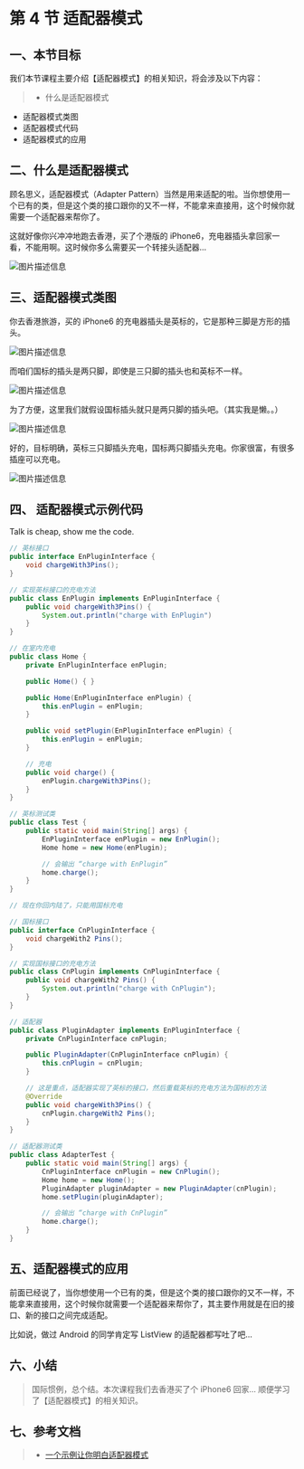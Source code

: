 # 第 4 节 适配器模式

## 一、本节目标

我们本节课程主要介绍【适配器模式】的相关知识，将会涉及以下内容：

> * 什么是适配器模式

*   适配器模式类图
*   适配器模式代码
*   适配器模式的应用

## 二、什么是适配器模式

顾名思义，适配器模式（Adapter Pattern）当然是用来适配的啦。当你想使用一个已有的类，但是这个类的接口跟你的又不一样，不能拿来直接用，这个时候你就需要一个适配器来帮你了。

这就好像你兴冲冲地跑去香港，买了个港版的 iPhone6，充电器插头拿回家一看，不能用啊。这时候你多么需要买一个转接头适配器...

![图片描述信息](img/userid46108labid868time1429155834110.jpg)

## 三、适配器模式类图

你去香港旅游，买的 iPhone6 的充电器插头是英标的，它是那种三脚是方形的插头。

![图片描述信息](img/userid46108labid868time1429155854014.jpg)

而咱们国标的插头是两只脚，即使是三只脚的插头也和英标不一样。

![图片描述信息](img/userid46108labid868time1429155880264.jpg)

为了方便，这里我们就假设国标插头就只是两只脚的插头吧。（其实我是懒。。）

![图片描述信息](img/userid46108labid868time1429155891679.jpg)

好的，目标明确，英标三只脚插头充电，国标两只脚插头充电。你家很富，有很多插座可以充电。

![图片描述信息](img/userid46108labid868time1429155811802.jpg)

## 四、 适配器模式示例代码

Talk is cheap, show me the code.

```java
// 英标接口
public interface EnPluginInterface {
    void chargeWith3Pins();
}

// 实现英标接口的充电方法
public class EnPlugin implements EnPluginInterface {
    public void chargeWith3Pins() {
        System.out.println("charge with EnPlugin")
    }
}

// 在室内充电
public class Home {
    private EnPluginInterface enPlugin;

    public Home() { }

    public Home(EnPluginInterface enPlugin) {
        this.enPlugin = enPlugin;
    }

    public void setPlugin(EnPluginInterface enPlugin) {
        this.enPlugin = enPlugin;
    }

    // 充电
    public void charge() {
        enPlugin.chargeWith3Pins();
    }
}

// 英标测试类
public class Test {
    public static void main(String[] args) {
        EnPluginInterface enPlugin = new EnPlugin();
        Home home = new Home(enPlugin);

        // 会输出 “charge with EnPlugin”
        home.charge();
    }
}

// 现在你回内陆了，只能用国标充电

// 国标接口
public interface CnPluginInterface {
    void chargeWith2 Pins();
}

// 实现国标接口的充电方法
public class CnPlugin implements CnPluginInterface {
    public void chargeWith2 Pins() {
        System.out.println("charge with CnPlugin");
    }
}

// 适配器
public class PluginAdapter implements EnPluginInterface {
    private CnPluginInterface cnPlugin;

    public PluginAdapter(CnPluginInterface cnPlugin) {
        this.cnPlugin = cnPlugin;
    }

    // 这是重点，适配器实现了英标的接口，然后重载英标的充电方法为国标的方法
    @Override
    public void chargeWith3Pins() {
        cnPlugin.chargeWith2 Pins();
    }
}

// 适配器测试类
public class AdapterTest {
    public static void main(String[] args) {
        CnPluginInterface cnPlugin = new CnPlugin();
        Home home = new Home();
        PluginAdapter pluginAdapter = new PluginAdapter(cnPlugin);
        home.setPlugin(pluginAdapter);

        // 会输出 “charge with CnPlugin”
        home.charge();
    }
} 
```

## 五、适配器模式的应用

前面已经说了，当你想使用一个已有的类，但是这个类的接口跟你的又不一样，不能拿来直接用，这个时候你就需要一个适配器来帮你了，其主要作用就是在旧的接口、新的接口之间完成适配。

比如说，做过 Android 的同学肯定写 ListView 的适配器都写吐了吧...

## 六、小结

> 国际惯例，总个结。本次课程我们去香港买了个 iPhone6 回家... 顺便学习了【适配器模式】的相关知识。

## 七、参考文档

> * [一个示例让你明白适配器模式](http://blog.csdn.net/zhangjg_blog/article/details/18735243)